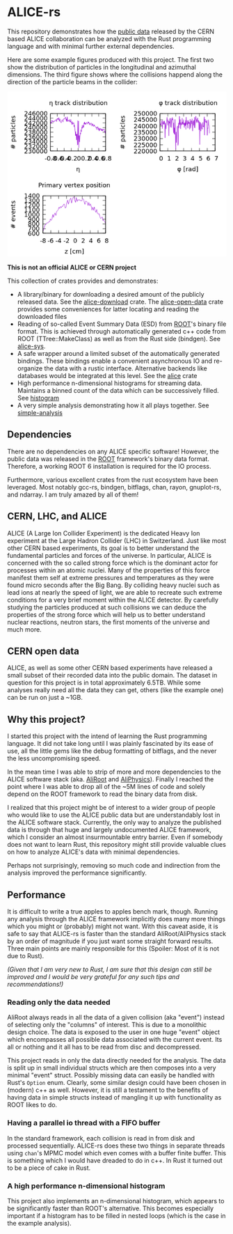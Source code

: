 # ALICE-rs #

This repository demonstrates how the [public data](http://opendata.cern.ch/collection/ALICE-Reconstructed-Data) released by the CERN based ALICE collaboration can be analyzed with the Rust programming language and with minimal further external dependencies.

Here are some example figures produced with this project. The first two show the distribution of particles in the longitudinal and azimuthal dimensions. The third figure shows where the collisions happend along the direction of the particle beams in the collider:

![result-plot](./simple-analysis/result.png)

**This is not an official ALICE or CERN project**

This collection of crates provides and demonstrates:

* A library/binary for downloading a desired amount of the publicly released data. See the [alice-download](https://github.com/cbourjau/alice-rs/tree/master/alice-download) crate. The [alice-open-data](https://github.com/cbourjau/alice-rs/tree/master/alice-open-data) crate provides some conveniences for latter locating and reading the downloaded files
* Reading of so-called Event Summary Data (ESD) from [ROOT](https://root.cern.ch/)'s binary file format.
  This is achieved through automatically generated c++ code from ROOT (TTree::MakeClass) as well as from the Rust side (bindgen). See [alice-sys](https://github.com/cbourjau/alice-rs/tree/master/alice-sys).
* A safe wrapper around a limited subset of the automatically generated bindings.
  These bindings enable a convenient asynchronous IO and re-organize the data with a rustic interface. Alternative backends like databases would be integrated at this level. See the  [alice](https://github.com/cbourjau/alice-rs/tree/master/alice) crate
* High performance n-dimensional histograms for streaming data.
  Maintains a binned count of the data which can be successively filled. See [histogram](https://github.com/cbourjau/alice-rs/tree/master/histogram)
* A very simple analysis demonstrating how it all plays together. See [simple-analysis](https://github.com/cbourjau/alice-rs/tree/master/simple-analysis)

## Dependencies

There are no dependencies on any ALICE specific software! However, the public data was released in the [ROOT](https://root.cern.ch/) framework's binary data format. Therefore, a working ROOT 6 installation is required for the IO process.

Furthermore, various excellent crates from the rust ecosystem have been leveraged. Most notably gcc-rs, bindgen, bitflags, chan, rayon, gnuplot-rs, and ndarray. I am truly amazed by all of them! 

## CERN, LHC, and ALICE

ALICE (A Large Ion Collider Experiment) is the dedicated Heavy Ion experiment at the Large Hadron Collider (LHC) in Switzerland. Just like most other CERN based experiments, its goal is to better understand the fundamental particles and forces of the universe. In particular, ALICE is concerned with the so called strong force which is the dominant actor for processes within an atomic nuclei. Many of the properties of this force manifest them self at extreme pressures and temperatures as they were found micro seconds after the Big Bang. By colliding heavy nuclei such as lead ions at nearly the speed of light, we are able to recreate such extreme conditions for a very brief moment within the ALICE detector. By carefully studying the particles produced at such collisions we can deduce the properties of the strong force which will help us to better understand nuclear reactions, neutron stars, the first moments of the universe and much more.

## CERN open data

ALICE, as well as some other CERN based experiments have released a small subset of their recorded data into the public domain. The dataset in question for this project is in total approximately 6.5TB. While some analyses really need all the data they can get, others (like the example one) can be run on just a ~1GB.


## Why this project?

I started this project with the intend of learning the Rust programming language. It did not take long until I was plainly fascinated by its ease of use, all the little gems like the debug formatting of bitflags, and the never the less uncompromising speed. 

In the mean time I was able to strip of more and more dependencies to the ALICE software stack (aka. [AliRoot](https://github.com/alisw/AliRoot) and [AliPhysics](https://github.com/alisw/AliPhysics)). Finally I reached the point where I was able to drop all of the ~5M lines of code and solely depend on the ROOT framework to read the binary data from disk.

I realized that this project might be of interest to a wider group of people who would like to use the ALICE public data but are understandably lost in the ALICE software stack. Currently, the only way to analyze the published data is through that huge and largely undocumented ALICE framework, which I consider an almost insurmountable entry barrier. Even if somebody does not want to learn Rust, this repository might still provide valuable clues on how to analyze ALICE's data with minimal dependencies.

Perhaps not surprisingly, removing so much code and indirection from the analysis improved the performance significantly. 

## Performance

It is difficult to write a true apples to apples bench mark, though.
Running any analysis through the ALICE framework implicitly does many more things which you might or (probably) might not want.
With this caveat aside, it is safe to say that ALICE-rs is faster than the standard AliRoot/AliPhysics stack by an order of magnitude if you just want some straight forward results.
Three main points are mainly responsible for this (Spoiler: Most of it is not due to Rust).

*(Given that I am very new to Rust, I am sure that this design can still be improved and I would be very grateful for any such tips and recommendations!)*

### Reading only the data needed
AliRoot always reads in all the data of a given collision (aka "event") instead of selecting only the "columns" of interest. This is due to a monolithic design choice. The data is exposed to the user in one huge "event" object which encompasses all possible data associated with the current event. Its all or nothing and it all has to be read from disc and decompressed.

This project reads in only the data directly needed for the analysis. The data is split up in small individual structs which are then composes into a very minimal "event" struct.
Possibly missing data can easily be handled with Rust's `Option` enum.
Clearly, some similar design could have been chosen in (modern) c++ as well.
However, it is still a testament to the benefits of having data in simple structs instead of mangling it up  with functionality as ROOT likes to do.


### Having a parallel io thread with a FIFO buffer
In the standard framework, each collision is read in from disk and processed sequentially. ALICE-rs does these two things in separate threads using `chan`'s MPMC model which even comes with a buffer finite buffer. This is something which I would have dreaded to do in c++. In Rust it turned out to be a piece of cake in Rust.


### A high performance n-dimensional histogram
This project also implements an n-dimensional histogram, which appears to be significantly faster than ROOT's alternative. This becomes especially important if a histogram has to be filled in nested loops (which is the case in the example analysis).
